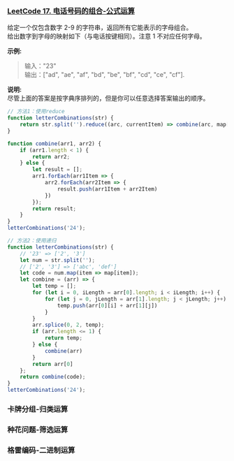 ### [LeetCode 17. 电话号码的组合-公式运算](https://leetcode-cn.com/problems/letter-combinations-of-a-phone-number)
给定一个仅包含数字 2-9 的字符串，返回所有它能表示的字母组合。<br/>
给出数字到字母的映射如下（与电话按键相同）。注意 1 不对应任何字母。

**示例:**

>输入："23" <br/>
输出：["ad", "ae", "af", "bd", "be", "bf", "cd", "ce", "cf"].

**说明:** <br/>
尽管上面的答案是按字典序排列的，但是你可以任意选择答案输出的顺序。

```javascript
// 方法1：使用reduce
function letterCombinations(str) {
    return str.split('').reduce((arc, currentItem) => combine(arc, map[currentItem].split('')), []);
}

function combine(arr1, arr2) {
    if (arr1.length < 1) {
        return arr2;
    } else {
        let result = [];
        arr1.forEach(arr1Item => {
            arr2.forEach(arr2Item => {
                result.push(arr1Item + arr2Item)
            })
        });
        return result;
    }
}
letterCombinations('24');
```

```javascript
// 方法2：使用递归
function letterCombinations(str) {
    // '23' => ['2', '3']
    let num = str.split('');
    // ['2', '3'] => ['abc', 'def']
    let code = num.map(item => map[item]);
    let combine = (arr) => {
        let temp = [];
        for (let i = 0, iLength = arr[0].length; i < iLength; i++) {
            for (let j = 0, jLength = arr[1].length; j < jLength; j++) {
                temp.push(arr[0][i] + arr[1][j])
            }
        }
        arr.splice(0, 2, temp);
        if (arr.length <= 1) {
            return temp;
        } else {
            combine(arr)
        }
        return arr[0]
    };
    return combine(code);
}
letterCombinations('24');
```
### 卡牌分组-归类运算
### 种花问题-筛选运算
### 格雷编码-二进制运算